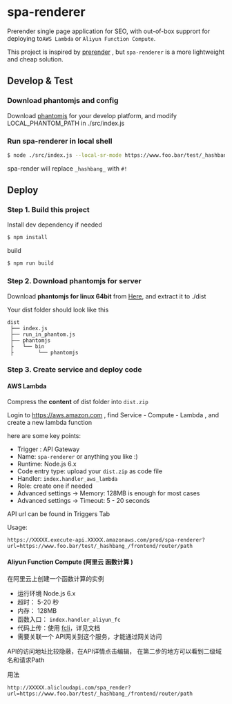 # spa-renderer

Prerender single page application for SEO, with out-of-box supprort for deploying to`AWS Lambda` or `Aliyun Function Compute`.

This project is inspired by [prerender](https://github.com/prerender/prerender) , but `spa-renderer` is a more lightweight and cheap solution. 

## Develop & Test

### Download phantomjs and config

Download [phantomjs](http://phantomjs.org/download.html)  for your develop platform,  and modify LOCAL_PHANTOM_PATH in ./src/index.js

### Run spa-renderer in local shell

``` bash
$ node ./src/index.js --local-sr-mode https://www.foo.bar/test/_hashbang_/frontend/router/path
```
spa-render will replace `_hashbang_` with `#!` 


## Deploy

### Step 1.  Build this project

Install dev dependency if needed

``` bash
$ npm install
```
build

``` bash
$ npm run build
```

### Step 2.  Download phantomjs for server

Download **phantomjs for linux 64bit** from [Here](http://phantomjs.org/download.html),  and extract it to ./dist 

Your dist folder should look like this

``` plain
dist
 ├── index.js
 ├── run_in_phantom.js
 ├── phantomjs
 ├   └── bin
 ├        └── phantomjs

```

### Step 3.  Create service and deploy code

#### AWS Lambda

Compress the **content** of dist folder into `dist.zip`

Login to https://aws.amazon.com , find Service - Compute - Lambda , and create a new lambda function

here are some key points:
 
* Trigger : API Gateway
* Name: `spa-renderer` or anything you like :)
* Runtime: Node.js 6.x 
* Code entry type: upload your  `dist.zip` as code file
* Handler: `index.handler_aws_lambda`
* Role:  create one if needed
* Advanced settings -> Memory:  128MB is enough for most cases
* Advanced settings -> Timeout: 5 - 20 seconds

API url can be found in Triggers Tab

Usage: 

``` plain
https://XXXXX.execute-api.XXXXX.amazonaws.com/prod/spa-renderer?url=https://www.foo.bar/test/_hashbang_/frontend/router/path
```


#### Aliyun Function Compute (阿里云 函数计算 )
在阿里云上创建一个函数计算的实例

* 运行环境 Node.js 6.x
* 超时： 5-20 秒
* 内存： 128MB 
* 函数入口： `index.handler_aliyun_fc`
* 代码上传：使用 [fcli](https://help.aliyun.com/document_detail/52995.htm)，详见文档
* 需要关联一个 API网关到这个服务，才能通过网关访问

API的访问地址比较隐蔽，在API详情点击编辑， 在第二步的地方可以看到二级域名和请求Path
 
用法

``` plain
http://XXXXX.alicloudapi.com/spa_render?url=https://www.foo.bar/test/_hashbang_/frontend/router/path
```
